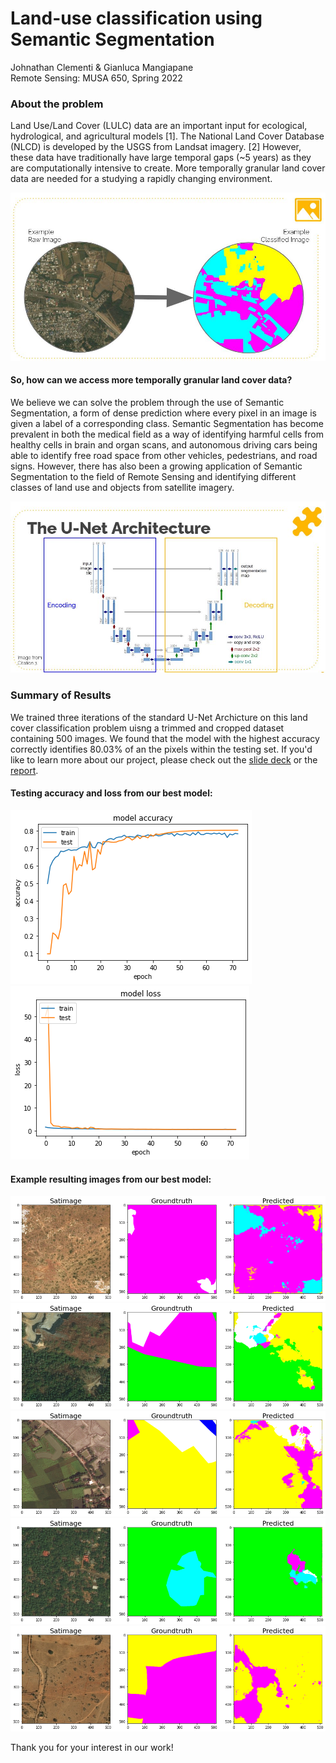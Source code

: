 # Land-use classification using Semantic Segmentation
Johnathan Clementi & Gianluca Mangiapane   
Remote Sensing: MUSA 650, Spring 2022   

### About the problem
Land Use/Land Cover (LULC) data are an important input for ecological, hydrological, and agricultural models [1]. The National Land Cover Database (NLCD) is developed by the USGS from Landsat imagery. [2] However, these data have traditionally have large temporal gaps (~5 years) as they are computationally intensive to create. More temporally granular land cover data are needed for a studying a rapidly changing environment.   

![](images/image_and_mask.JPG)

#### So, how can we access more temporally granular land cover data?

We believe we can solve the problem through the use of Semantic Segmentation, a form of dense prediction where every pixel in an image is given a label of a corresponding class. Semantic Segmentation has become prevalent in both the medical field as a way of identifying harmful cells from healthy cells in brain and organ scans, and autonomous driving cars being able to identify free road space from other vehicles, pedestrians, and road signs. However, there has also been a growing application of Semantic Segmentation to the field of Remote Sensing and identifying different classes of land use and objects from satellite imagery.

![](images/unet_architecture.JPG)

### Summary of Results
We trained three iterations of the standard U-Net Archicture on this land cover classification problem uisng a trimmed and cropped dataset containing 500 images. We found that the model with the highest accuracy correctly identifies 80.03% of an the pixels within the testing set. If you'd like to learn more about our project, please check out the [slide deck](https://docs.google.com/presentation/d/1aZLCAMFDXPVobkQbG2JTiNcn0NmERWRE0zgXl6Hu5lg/edit?usp=sharing) or the [report](clementi_mangiapane_finalPrj.pdf). 

#### Testing accuracy and loss from our best model:
![](images/my2ndUnet_accuracy.png)
![](images/my2ndUnet_loss.png)

#### Example resulting images from our best model:
![](images/my2ndUnet_pred0.png)
![](images/my2ndUnet_pred1.png)
![](images/my2ndUnet_pred2.png)
![](images/my2ndUnet_pred3.png)
![](images/my2ndUnet_pred4.png)

Thank you for your interest in our work!